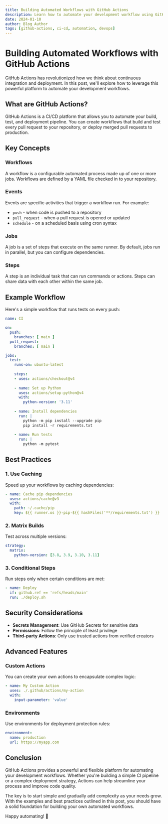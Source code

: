 ```yaml
---
title: Building Automated Workflows with GitHub Actions
description: Learn how to automate your development workflow using GitHub Actions for continuous integration and deployment
date: 2024-01-10
author: Blog Author
tags: [github-actions, ci-cd, automation, devops]
---
```


# Building Automated Workflows with GitHub Actions

GitHub Actions has revolutionized how we think about continuous integration and deployment. In this post, we'll explore how to leverage this powerful platform to automate your development workflows.

## What are GitHub Actions?

GitHub Actions is a CI/CD platform that allows you to automate your build, test, and deployment pipeline. You can create workflows that build and test every pull request to your repository, or deploy merged pull requests to production.

## Key Concepts

### Workflows
A workflow is a configurable automated process made up of one or more jobs. Workflows are defined by a YAML file checked in to your repository.

### Events
Events are specific activities that trigger a workflow run. For example:
- `push` - when code is pushed to a repository
- `pull_request` - when a pull request is opened or updated
- `schedule` - on a scheduled basis using cron syntax

### Jobs
A job is a set of steps that execute on the same runner. By default, jobs run in parallel, but you can configure dependencies.

### Steps
A step is an individual task that can run commands or actions. Steps can share data with each other within the same job.

## Example Workflow

Here's a simple workflow that runs tests on every push:

```yaml
name: CI

on:
  push:
    branches: [ main ]
  pull_request:
    branches: [ main ]

jobs:
  test:
    runs-on: ubuntu-latest
    
    steps:
    - uses: actions/checkout@v4
    
    - name: Set up Python
      uses: actions/setup-python@v4
      with:
        python-version: '3.11'
        
    - name: Install dependencies
      run: |
        python -m pip install --upgrade pip
        pip install -r requirements.txt
        
    - name: Run tests
      run: |
        python -m pytest
```

## Best Practices

### 1. Use Caching
Speed up your workflows by caching dependencies:

```yaml
- name: Cache pip dependencies
  uses: actions/cache@v3
  with:
    path: ~/.cache/pip
    key: ${{ runner.os }}-pip-${{ hashFiles('**/requirements.txt') }}
```

### 2. Matrix Builds
Test across multiple versions:

```yaml
strategy:
  matrix:
    python-version: [3.8, 3.9, 3.10, 3.11]
```

### 3. Conditional Steps
Run steps only when certain conditions are met:

```yaml
- name: Deploy
  if: github.ref == 'refs/heads/main'
  run: ./deploy.sh
```

## Security Considerations

- **Secrets Management**: Use GitHub Secrets for sensitive data
- **Permissions**: Follow the principle of least privilege
- **Third-party Actions**: Only use trusted actions from verified creators

## Advanced Features

### Custom Actions
You can create your own actions to encapsulate complex logic:

```yaml
- name: My Custom Action
  uses: ./.github/actions/my-action
  with:
    input-parameter: 'value'
```

### Environments
Use environments for deployment protection rules:

```yaml
environment:
  name: production
  url: https://myapp.com
```

## Conclusion

GitHub Actions provides a powerful and flexible platform for automating your development workflows. Whether you're building a simple CI pipeline or a complex deployment strategy, Actions can help streamline your process and improve code quality.

The key is to start simple and gradually add complexity as your needs grow. With the examples and best practices outlined in this post, you should have a solid foundation for building your own automated workflows.

Happy automating! 🚀 